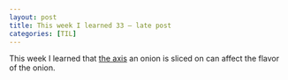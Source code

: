 ```yaml
---
layout: post
title: This week I learned 33 — late post
categories: [TIL]
---
```


This week I learned that [the axis](https://www.seriouseats.com/2016/11/knife-skills-how-to-slice-and-dice-an-onion.html) an onion is sliced on can affect the flavor of the onion.